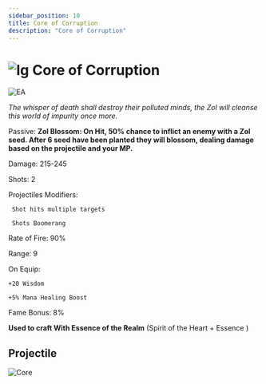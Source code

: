 ```yaml
---
sidebar_position: 10
title: Core of Corruption
description: "Core of Corruption"
---
```


# ![lg](https://cdn.discordapp.com/attachments/1026159786313650256/1045193424116133948/Legendary_Bag.png) Core of Corruption

![EA](https://cdn.discordapp.com/attachments/1187552567295758487/1203977204585734145/Core_of_Corruption.png?ex=65d30e26&is=65c09926&hm=1e69248dcf9a2a5819aedc9d397178ade69a512f9540be431e18ed037e8aca19&)

<i>The whisper of death shall destroy their polluted minds, the Zol will cleanse this world of impurity once more.</i>


 Passive: **Zol Blossom: On Hit, 50% chance to inflict an enemy with a Zol seed. After 6 seed have been planted they will blossom, dealing damage based on the projectile and your MP.**

Damage: 215-245

Shots: 2

Projectiles Modifiers:

     Shot hits multiple targets

     Shots Boomerang

Rate of Fire: 90% 

Range: 9

On Equip:

    +20 Wisdom
    
    +5% Mana Healing Boost

Fame Bonus: 8%

**Used to craft With Essence of the Realm** (Spirit of the Heart + Essence )

## Projectile

![Core](https://cdn.discordapp.com/attachments/1160376179996496013/1203976613935710208/CORE.gif?ex=65d30d99&is=65c09899&hm=cb667ccd2fc91a51e793e5cedc339533f5752d09ed212dfd4f790eb4803292ba&)
